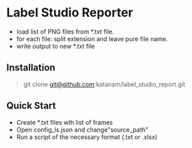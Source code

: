 # Label Studio Reporter
* load list of PNG files from *.txt file. 
* for each file: split extension and leave pure file name. 
* write output to new *.txt file

## Installation
> git clone git@github.com:katanam/label_studio_report.git

## Quick Start
* Create *.txt files wth list of frames
* Open config_ls.json and change"source_path"
* Run a script of the necessary format (.txt or .xlsx)
